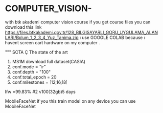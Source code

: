 # COMPUTER_VISION-
with btk akademi computer vision  course
if you get course files you can download this link https://files.btkakademi.gov.tr/128_BILGISAYARLI_GORU_UYGULAMA_ALANLARI/Bolum_1_2_3_4_Yuz_Tanima.zip ı use GOOGLE COLAB because ı havent screen cart hardware on my computer .


"""
SOTA Ç The state of the art 

1. MS1M download full dataset(CASIA)
2. conf.mode = "ir"
3. conf.depth = "100"
4. conf.total_epoch = 20
5. conf.milestones = [12,16,18]


lfw =99.83%
#2 v100(32gb)5 days


MobileFaceNet if you this train model on any device  you can use MobileFaceNet 

# 
